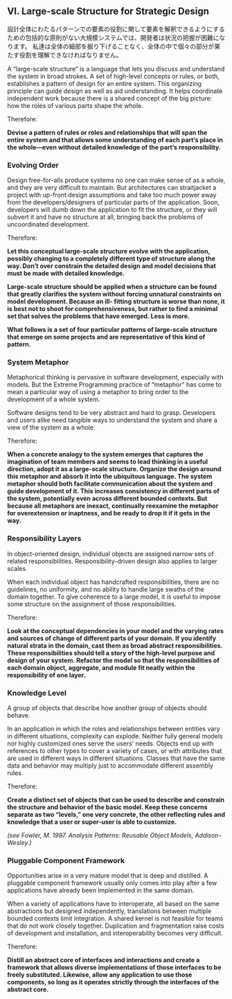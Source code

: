 ## VI. Large-scale Structure for Strategic Design

設計全体にわたるパターンでの要素の役割に関して要素を解釈できるようにするための包括的な原則がない大規模システムでは、開発者は状況の把握が困難になります。 私達は全体の細部を掘り下げることなく、全体の中で個々の部分が果たす役割を理解できなければなりません。

A “large-scale structure” is a language that lets you discuss and understand the system in broad strokes. A set of high-level concepts or rules, or both, establishes a pattern of design for an entire system. This organizing principle can guide design as well as aid understanding. It helps coordinate independent work because there is a shared concept of the big picture: how the roles of various parts shape the whole.

Therefore:

__Devise a pattern of rules or roles and relationships that will span the entire system and that allows some understanding of each part’s place in the whole—even without detailed knowledge of the part’s responsibility.__

### Evolving Order

Design free-for-alls produce systems no one can make sense of as a whole, and they are very difficult to maintain. But architectures can straitjacket a project with up-front design assumptions and take too much power away from the developers/designers of particular parts of the application. Soon, developers will dumb down the application to fit the structure, or they will subvert it and have no structure at all, bringing back the problems of uncoordinated development.

Therefore:

__Let this conceptual large-scale structure evolve with the application, possibly changing to a completely different type of structure along the way. Don’t over constrain the detailed design and model decisions that must be made with detailed knowledge.__

__Large-scale structure should be applied when a structure can be found that greatly clarifies the system without forcing unnatural constraints on model development. Because an ill- fitting structure is worse than none, it is best not to shoot for comprehensiveness, but rather to find a minimal set that solves the problems that have emerged. Less is more.__

__What follows is a set of four particular patterns of large-scale structure that emerge on some projects and are representative of this kind of pattern.__

### System Metaphor

Metaphorical thinking is pervasive in software development, especially with models. But the Extreme Programming practice of “metaphor” has come to mean a particular way of using a metaphor to bring order to the development of a whole system.

Software designs tend to be very abstract and hard to grasp. Developers and users alike need tangible ways to understand the system and share a view of the system as a whole.

Therefore:

__When a concrete analogy to the system emerges that captures the imagination of team members and seems to lead thinking in a useful direction, adopt it as a large-scale structure. Organize the design around this metaphor and absorb it into the ubiquitous language. The system metaphor should both facilitate communication about the system and guide development of it. This increases consistency in different parts of the system, potentially even across different bounded contexts. But because all metaphors are inexact, continually reexamine the metaphor for overextension or inaptness, and be ready to drop it if it gets in the way.__

### Responsibility Layers

In object-oriented design, individual objects are assigned narrow sets of related responsibilities. Responsibility-driven design also applies to larger scales.

When each individual object has handcrafted responsibilities, there are no guidelines, no uniformity, and no ability to handle large swaths of the domain together. To give coherence to a large model, it is useful to impose some structure on the assignment of those responsibilities.

Therefore:

__Look at the conceptual dependencies in your model and the varying rates and sources of change of different parts of your domain. If you identify natural strata in the domain, cast them as broad abstract responsibilities. These responsibilities should tell a story of the high-level purpose and design of your system. Refactor the model so that the responsibilities of each domain object, aggregate, and module fit neatly within the responsibility of one layer.__

### Knowledge Level

A group of objects that describe how another group of objects should behave.

In an application in which the roles and relationships between entities vary in different situations, complexity can explode. Neither fully general models nor highly customized ones serve the users’ needs. Objects end up with references to other types to cover a variety of cases, or with attributes that are used in different ways in different situations. Classes that have the same data and behavior may multiply just to accommodate different assembly rules.

Therefore:

__Create a distinct set of objects that can be used to describe and constrain the structure and behavior of the basic model. Keep these concerns separate as two “levels,” one very concrete, the other reflecting rules and knowledge that a user or super-user is able to customize.__

_(see Fowler, M. 1997. Analysis Patterns: Reusable Object Models, Addison-Wesley.)_

### Pluggable Component Framework

Opportunities arise in a very mature model that is deep and distilled. A pluggable component framework usually only comes into play after a few applications have already been implemented in the same domain.

When a variety of applications have to interoperate, all based on the same abstractions but designed independently, translations between multiple bounded contexts limit integration. A shared kernel is not feasible for teams that do not work closely together. Duplication and fragmentation raise costs of development and installation, and interoperability becomes very difficult.

Therefore:

__Distill an abstract core of interfaces and interactions and create a framework that allows diverse implementations of those interfaces to be freely substituted. Likewise, allow any application to use those components, so long as it operates strictly through the interfaces of the abstract core.__
